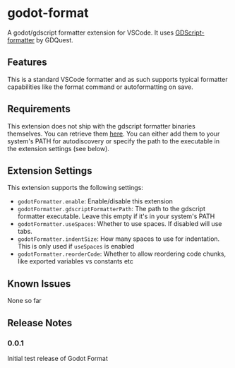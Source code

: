 # godot-format

A godot/gdscript formatter extension for VSCode. It uses [GDScript-formatter](https://github.com/GDQuest/GDScript-formatter) by GDQuest.

## Features

This is a standard VSCode formatter and as such supports typical formatter capabilities like the format command or autoformatting on save.

## Requirements

This extension does not ship with the gdscript formatter binaries themselves. You can retrieve them [here](https://github.com/GDQuest/GDScript-formatter/releases). You can either add them to your system's PATH for autodiscovery or specify the path to the executable in the extension settings (see below).

## Extension Settings

This extension supports the following settings:

- `godotFormatter.enable`: Enable/disable this extension
- `godotFormatter.gdscriptFormatterPath`: The path to the gdscript formatter executable. Leave this empty if it's in your system's PATH
- `godotFormatter.useSpaces`: Whether to use spaces. If disabled will use tabs.
- `godotFormatter.indentSize`: How many spaces to use for indentation. This is only used if `useSpaces` is enabled
- `godotFormatter.reorderCode`: Whether to allow reordering code chunks, like exported variables vs constants etc

## Known Issues

None so far

## Release Notes

### 0.0.1

Initial test release of Godot Format
